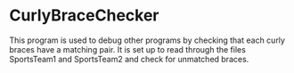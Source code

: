 # CurlyBraceChecker

This program is used to debug other programs by checking that each curly braces have a matching pair.
It is set up to read through the files SportsTeam1 and SportsTeam2 and check for unmatched braces.
